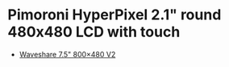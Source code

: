 # Pimoroni HyperPixel 2.1" round 480x480 LCD with touch 

- [Waveshare 7.5" 800×480 V2](https://www.waveshare.com/7.5inch-e-paper-hat.htm)
